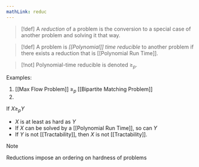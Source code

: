 ```yaml
---
mathLink: reduc
---
```

>[!def]
>A *reduction* of a problem is the conversion to a special case of another problem and solving it that way.

>[!def]
>A problem is *[[Polynomial]] time reducible* to another problem if there exists a reduction that is [[Polynomial Run Time]].

>[!not]
>Polynomial-time reducible is denoted $≥_p$.

Examples:
1. [[Max Flow Problem]] $≥_{p}$ [[Bipartite Matching Problem]]
2. 

If $X≥_{p}Y$
- $X$ is at least as hard as $Y$
- If $X$ can be solved by a [[Polynomial Run Time]], so can $Y$
- If $Y$ is not [[Tractability]], then $X$ is not [[Tractability]].

>[!note]
>Reductions impose an ordering on hardness of problems

